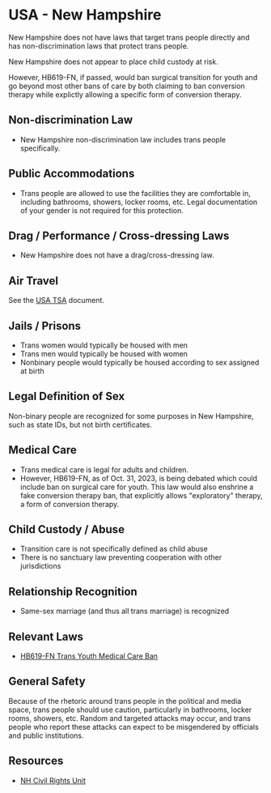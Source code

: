 # USA - New Hampshire

New Hampshire does not have laws that target trans people directly and has
non-discrimination laws that protect trans people.

New Hampshire does not appear to place child custody at risk.

However, HB619-FN, if passed, would ban surgical transition for youth
and go beyond most other bans of care by both claiming to ban conversion
therapy while explictly allowing a specific form of conversion therapy.


## Non-discrimination Law

 * New Hampshire non-discrimination law includes trans people specifically.

## Public Accommodations

 * Trans people are allowed to use the facilities they are comfortable
   in, including bathrooms, showers, locker rooms, etc.  Legal
   documentation of your gender is not required for this protection.

## Drag / Performance / Cross-dressing Laws

 * New Hampshire does not have a drag/cross-dressing law.

## Air Travel

See the [USA TSA](notes/tsa.md) document.

## Jails / Prisons

 * Trans women would typically be housed with men
 * Trans men would typically be housed with women
 * Nonbinary people would typically be housed according to sex
   assigned at birth

## Legal Definition of Sex

Non-binary people are recognized for some purposes in New Hampshire, such as
state IDs, but not birth certificates.

## Medical Care

 * Trans medical care is legal for adults and children.
 * However, HB619-FN, as of Oct. 31, 2023, is being debated which could
   include ban on surgical care for youth. This law would also enshrine
   a fake conversion therapy ban, that explicitly allows "exploratory"
   therapy, a form of conversion therapy.

## Child Custody / Abuse

 * Transition care is not specifically defined as child abuse
 * There is no sanctuary law preventing cooperation with other
   jurisdictions
 
## Relationship Recognition

 * Same-sex marriage (and thus all trans marriage) is recognized

## Relevant Laws

 * [HB619-FN Trans Youth Medical Care Ban](https://gencourt.state.nh.us/bill_status/billinfo.aspx?id=71&inflect=2)

## General Safety

Because of the rhetoric around trans people in the political and media
space, trans people should use caution, particularly in bathrooms,
locker rooms, showers, etc.  Random and targeted attacks may occur, and
trans people who report these attacks can expect to be misgendered by
officials and public institutions.

## Resources

 * [NH Civil Rights Unit](https://www.doj.nh.gov/civil-rights/index.htm)
